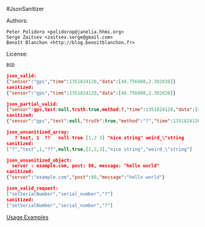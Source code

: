 #JsonSanitizer

Authors:

    Peter Polidoro <polidorop@janelia.hhmi.org>
    Serge Zaitsev <zaitsev.serge@gmail.com>
    Benoît Blanchon <http://blog.benoitblanchon.fr>

License:

    BSD

```json
json_valid:
{"sensor":"gps","time":1351824120,"data":[48.756080,2.302038]}
sanitized:
{"sensor":"gps","time":1351824120,"data":[48.756080,2.302038]}
```

```json
json_partial_valid:
{"sensor":gps,test:null,truth:true,method:?,"time":1351824120,"data":[48.756080,2.302038]}
sanitized:
{"sensor":"gps","test":null,"truth":true,"method":"?","time":1351824120,"data":[48.756080,2.302038]}
```

```json
json_unsanitized_array:
   ? test, 1  ??   null true [1,2 3] "nice string" weird_\"string
sanitized:
["?","test",1,"??",null,true,[1,2,3],"nice string","weird_\"string"]
```

```json
json_unsanitized_object:
  server : example.com, post: 80, message: "hello world"
sanitized:
{"server":"example.com","post":80,"message":"hello world"}
```

```json
json_valid_request:
["setSerialNumber","serial_number","?"]
sanitized:
["setSerialNumber","serial_number","?"]
```

[Usage Examples](./examples)

